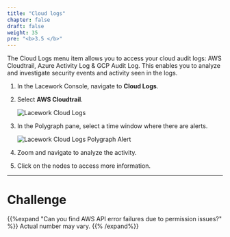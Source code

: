 ```yaml
---
title: "Cloud logs"
chapter: false
draft: false
weight: 35
pre: "<b>3.5 </b>"
---
```


The Cloud Logs menu item allows you to access your cloud audit logs: AWS Cloudtrail, Azure Activity Log & GCP Audit Log. 
This enables you to analyze and investigate security events and activity seen in the logs.

1. In the Lacework Console, navigate to **Cloud Logs**.
2. Select **AWS Cloudtrail**.

    ![Lacework Cloud Logs](/images/lacework-cloud-logs.png)

3. In the Polygraph pane, select a time window where there are alerts.

    ![Lacework Cloud Logs Polygraph Alert](/images/lacework-cloud-logs-polygraph-alert.png)
4. Zoom and navigate to analyze the activity.
5. Click on the nodes to access more information.

***
# Challenge
{{%expand "Can you find AWS API error failures due to permission issues?" %}} Actual number may vary. {{% /expand%}}
